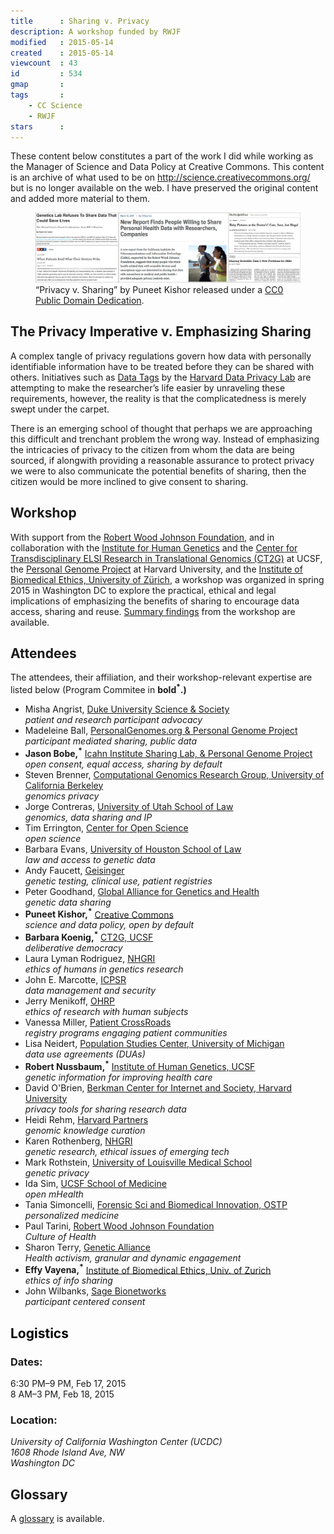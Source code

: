 ```yaml
---
title      : Sharing v. Privacy
description: A workshop funded by RWJF
modified   : 2015-05-14
created    : 2015-05-14
viewcount  : 43
id         : 534
gmap       : 
tags       :
    - CC Science
    - RWJF
stars      : 
---
```


<div class="archive">
    These content below constitutes a part of the work I did while working as the Manager of Science and Data Policy at Creative Commons. This content is an archive of what used to be on <u>http://science.creativecommons.org/</u> but is no longer available on the web. I have preserved the original content and added more material to them.
</div>

<figure>
    <img src="img/sharingvprivacyclips.jpg">
    <figcaption>
        “Privacy v. Sharing” by Puneet Kishor released under a <a href="http://creativecommons.org/publicdomain/zero/1.0/" target="_blank">CC0 Public Domain Dedication</a>.
    </figcaption>
</figure>

## The Privacy Imperative v. Emphasizing Sharing

A complex tangle of privacy regulations govern how data with personally identifiable information have to be treated before they can be shared with others. Initiatives such as <a href="http://datatags.org/" target="_blank">Data Tags</a> by the <a href="http://dataprivacylab.org" target="_blank">Harvard Data Privacy Lab</a> are attempting to make the researcher’s life easier by unraveling these requirements, however, the reality is that the complicatedness is merely swept under the carpet.

There is an emerging school of thought that perhaps we are approaching this difficult and trenchant problem the wrong way. Instead of emphasizing the intricacies of privacy to the citizen from whom the data are being sourced, if alongwith providing a reasonable assurance to protect privacy we were to also communicate the potential benefits of sharing, then the citizen would be more inclined to give consent to sharing.

## Workshop

With support from the <a href="http://www.rwjf.org" target="_blank">Robert Wood Johnson Foundation</a>, and in collaboration with the <a href="http://humangenetics.ucsf.edu" target="_blank">Institute for Human Genetics</a> and the <a href="http://ct2g.org" target="_blank">Center for Transdisciplinary ELSI Research in Translational Genomics (CT2G)</a> at UCSF, the <a href="http://www.personalgenomes.org" target="_blank">Personal Genome Project</a> at Harvard University, and the <a href="http://www.ethik.uzh.ch/ibme_en.html" target="_blank">Institute of Biomedical Ethics, University of Zürich</a>, a workshop was organized in spring 2015 in Washington DC to explore the practical, ethical and legal implications of emphasizing the benefits of sharing to encourage data access, sharing and reuse. [Summary findings](/Sharing-v-Privacy/Summary-Findings) from the workshop are available.

## Attendees

The attendees, their affiliation, and their workshop-relevant expertise are listed below (Program Commitee in <b>bold<sup>*</sup>.)</b>

<ul>
    <li>Misha Angrist, <a href='https://ssri.duke.edu/people/misha-angrist' title='_blank'>Duke University Science & Society</a><br><i>patient and research participant advocacy</i></li>
    <li>Madeleine Ball, <a href='http://www.personalgenomes.org/harvard/people' title='_blank'>PersonalGenomes.org & Personal Genome Project</a><br><i>participant mediated sharing, public data</i></li>
    <li><b>Jason Bobe,<sup>*</sup></b> <a href='http://icahn.mssm.edu/profiles/jason-bobe' title='_blank'>Icahn Institute Sharing Lab, & Personal Genome Project</a><br><i>open consent, equal access, sharing by default</i></li>
    <li>Steven Brenner, <a href='http://compbio.berkeley.edu/people/brenner/' title='_blank'>Computational Genomics Research Group, University of California Berkeley</a><br><i>genomics privacy</i></li>
    <li>Jorge Contreras, <a href='http://www.law.utah.edu/people/jorge-contreras/' title='_blank'>University of Utah School of Law</a><br><i>genomics, data sharing and IP</i></li>
    <li>Tim Errington, <a href='http://centerforopenscience.org/about_team/' title='_blank'>Center for Open Science</a><br><i>open science</i></li>
    <li>Barbara Evans, <a href='http://www.law.uh.edu/faculty/main.asp?PID=4379' title='_blank'>University of Houston School of Law</a><br><i>law and access to genetic data</i></li>
    <li>Andy Faucett, <a href='https://www.linkedin.com/pub/andrew-faucett/9/BB7/B38' title='_blank'>Geisinger</a><br><i>genetic testing, clinical use, patient registries</i></li>
    <li>Peter Goodhand, <a href='http://genomicsandhealth.org/node/6722' title='_blank'>Global Alliance for Genetics and Health</a><br><i>genetic data sharing</i></li>
    <li><b>Puneet Kishor,<sup>*</sup></b> <a href='http://creativecommons.org' title='_blank'>Creative Commons</a><br><i>science and data policy, open by default</i></li>
    <li><b>Barbara Koenig,<sup>*</sup></b> <a href='http://www.ct2g.org/leadership.html' title='_blank'>CT2G, UCSF</a><br><i>deliberative democracy</i></li>
    <li>Laura Lyman Rodriguez, <a href='http://www.genome.gov/26524442' title='_blank'>NHGRI</a><br><i>ethics of humans in genetics research</i></li>
    <li>John E. Marcotte, <a href='http://www.icpsr.umich.edu/icpsrweb/content/membership/staff/marcotte.html' title='_blank'>ICPSR</a><br><i>data management and security</i></li>
    <li>Jerry Menikoff, <a href='http://www.hhs.gov/ohrp/about/menikoffbio.html' title='_blank'>OHRP</a><br><i>ethics of research with human subjects</i></li>
    <li>Vanessa Miller, <a href='https://patientcrossroads.com/team/item/11-vanessa-rangel-miller.html' title='_blank'>Patient CrossRoads</a><br><i>registry programs engaging patient communities</i></li>
    <li>Lisa Neidert, <a href='http://www.psc.isr.umich.edu/people/profile/70' title='_blank'>Population Studies Center, University of Michigan</a><br><i>data use agreements (DUAs)</i></li>
    <li><b>Robert Nussbaum,<sup>*</sup></b> <a href='http://cancer.ucsf.edu/people/profiles/nussbaum_robert.3571' title='_blank'>Institute of Human Genetics, UCSF</a><br><i>genetic information for improving health care</i></li>
    <li>David O'Brien, <a href='http://cyber.law.harvard.edu/people/dobrien' title='_blank'>Berkman Center for Internet and Society, Harvard University</a><br><i>privacy tools for sharing research data</i></li>
    <li>Heidi Rehm, <a href='http://personalizedmedicine.partners.org/About/Leadership-Team/Heidi-Rehm.aspx' title='_blank'>Harvard Partners</a><br><i>genomic knowledge curation</i></li>
    <li>Karen  Rothenberg, <a href='http://www.law.umaryland.edu/faculty/profiles/faculty.html?facultynum=103' title='_blank'>NHGRI</a><br><i>genetic research, ethical issues of emerging tech</i></li>
    <li>Mark Rothstein, <a href='https://stage.louisville.edu/medschool/medicine/about-us/endowed-chairs/rothstein.html' title='_blank'>University of Louisville Medical School</a><br><i>genetic privacy</i></li>
    <li>Ida Sim, <a href='http://profiles.ucsf.edu/ida.sim' title='_blank'>UCSF School of Medicine</a><br><i>open mHealth</i></li>
    <li>Tania  Simoncelli, <a href='http://www.whitehouse.gov/blog/author/Tania-Simoncelli' title='_blank'>Forensic Sci and Biomedical Innovation, OSTP</a><br><i>personalized medicine</i></li>
    <li>Paul Tarini, <a href='http://www.rwjf.org/en/about-rwjf/leadership-staff/T/paul-tarini.html' title='_blank'>Robert Wood Johnson Foundation</a><br><i>Culture of Health</i></li>
    <li>Sharon Terry, <a href='http://geneticalliance.org/about/staff/sterry' title='_blank'>Genetic Alliance</a><br><i>Health activism, granular and dynamic engagement</i></li>
    <li><b>Effy Vayena,<sup>*</sup></b> <a href='http://www.ethik.uzh.ch/ibme/team/mitarbeitende/effyvayena.html' title='_blank'>Institute of Biomedical Ethics, Univ. of Zurich </a><br><i>ethics of info sharing</i></li>
    <li>John Wilbanks, <a href='http://sagebase.org/leadership/' title='_blank'>Sage Bionetworks </a><br><i>participant centered consent</i></li>
</ul>

<h2><a name="Logistics" style="color: black;">Logistics</a></h2>

<h3>Dates:</h3>
<date>
    6:30 PM–9 PM, Feb 17, 2015<br>
    8 AM–3 PM, Feb 18, 2015<br>
</date>

<h3>Location:</h3>
<address>
    University of California Washington Center (UCDC)<br>
    1608 Rhode Island Ave, NW<br>
    Washington DC<br>
</address>

## Glossary

A [glossary](Sharing-v-Privacy/Glossary) is available.